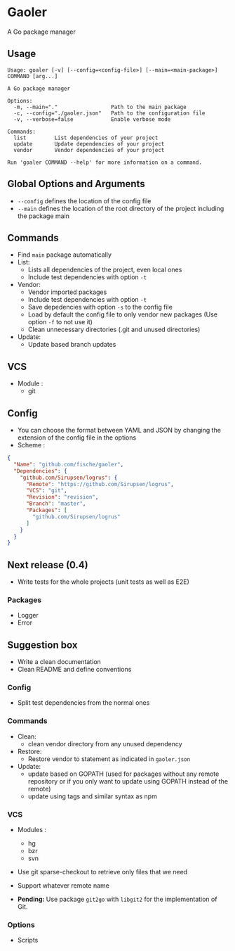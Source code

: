 # Gaoler

A Go package manager

## Usage

```
Usage: goaler [-v] [--config=<config-file>] [--main=<main-package>] COMMAND [arg...]

A Go package manager

Options:
  -m, --main="."                 Path to the main package
  -c, --config="./gaoler.json"   Path to the configuration file
  -v, --verbose=false            Enable verbose mode

Commands:
  list         List dependencies of your project
  update       Update dependencies of your project
  vendor       Vendor dependencies of your project

Run 'goaler COMMAND --help' for more information on a command.
```

## Global Options and Arguments

* `--config` defines the location of the config file
* `--main` defines the location of the root directory of the project including the package main

## Commands

* Find `main` package automatically
* List:
  - Lists all dependencies of the project, even local ones
  - Include test dependencies with option `-t`
* Vendor:
  - Vendor imported packages
  - Include test dependencies with option `-t`
  - Save depedencies with option `-s` to the config file
  - Load by default the config file to only vendor new packages (Use option `-f` to not use it)
  - Clean unnecessary directories (.git and unused directories)
* Update:
  - Update based branch updates

## VCS

* Module :
  - git

## Config

* You can choose the format between YAML and JSON by changing the extension of the config file in the options
* Scheme :

```JSON
{
  "Name": "github.com/fische/gaoler",
  "Dependencies": {
    "github.com/Sirupsen/logrus": {
      "Remote": "https://github.com/Sirupsen/logrus",
      "VCS": "git",
      "Revision": "revision",
      "Branch": "master",
      "Packages": [
        "github.com/Sirupsen/logrus"
      ]
    }
  }
}
```

## Next release (0.4)

* Write tests for the whole projects (unit tests as well as E2E)

### Packages

* Logger
* Error

## Suggestion box

* Write a clean documentation
* Clean README and define conventions

### Config

* Split test dependencies from the normal ones

### Commands

* Clean:
  - clean vendor directory from any unused dependency
* Restore:
  - Restore vendor to statement as indicated in `gaoler.json`
* Update:
  - update based on GOPATH (used for packages without any remote repository or if you only want to update using GOPATH instead of the remote)
  - update using tags and similar syntax as npm

### VCS

* Modules :
  - hg
  - bzr
  - svn
* Use git sparse-checkout to retrieve only files that we need
* Support whatever remote name

* **Pending:** Use package `git2go` with `libgit2` for the implementation of Git.

### Options

* Scripts
